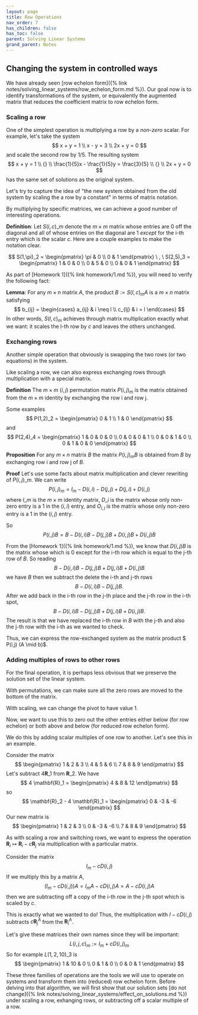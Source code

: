 ```yaml
---
layout: page
title: Row Operations
nav_order: 7
has_children: false
has_toc: false
parent: Solving Linear Systems
grand_parent: Notes
---
```


## Changing the system in controlled ways

We have already seen [row echelon form]({% link notes/solving_linear_systems/row_echelon_form.md %}). Our goal now is to identify transformations 
of the system, or equivalently the augmented matrix that reduces the coefficient matrix to 
row echelon form. 

### Scaling a row 

One of the simplest operation is multiplying a row by a _non-zero_ scalar. For example,
let's take the system  
$$
	x + y = 1 \\
	x - y = 3 \\
	2x + y = 0 
$$
and scale the second row by $1/5$. The resulting system 
$$
	x + y = 1 \\
    {} \\
	\frac{1}{5}x - \frac{1}{5}y = \frac{3}{5} \\
    {} \\
	2x + y = 0 
$$
has the same set of solutions as the original system. 

Let's try to capture the idea of "the new system obtained from the old system by 
scaling the a row by a constant" in terms of matrix notation. 

By multiplying by specific matrices, we can achieve a good number of interesting 
operations. 

**Definition**: Let $S(i,c)\_m$ denote the $m \times m$ matrix whose entries are $0$ off the 
diagonal and all of whose entries on the diagonal are $1$ _except_ for the i-th 
entry which is the scalar $c$. Here are a couple examples to make the notation 
clear. 

$$
	S(1,\pi)_2 = \begin{pmatrix} \pi & 0 \\ 0 & 1 \end{pmatrix} \ , \
	S(2,5)_3 = 
	\begin{pmatrix}
		1 & 0 & 0 \\
		0 & 5 & 0 \\
		0 & 0 & 1 
	\end{pmatrix}
$$

As part of [Homework 1]({% link homework/1.md %}), 
you will need to verify the following fact: 

**Lemma**: For any $m \times n$ matrix $A$, the product $B := S(l,c)_m A$ is a 
$m \times n$ matrix satisfying 
$$
	b_{ij} = 
				\begin{cases} 
					a_{ij} & i \neq l \\
					c_{lj} & i = l 
				\end{cases}
$$
In other words, $S(l,c)_m$ achieves through matrix multiplication exactly what we 
want: it scales the l-th row by $c$ and leaves the others unchanged. 

### Exchanging rows

Another simple operation that obviously is swapping the 
two rows (or two equations) in the system. 

Like scaling a row, we can also express exchanging rows through multiplication with a 
special matrix. 

**Definition** The $m \times m$ $(i,j)$ permutation matrix $P(i,j)_m$ is the matrix 
obtained from the $m \times m$ identity by exchanging the row i and row j. 

Some examples 
$$
	P(1,2)_2 = 
					\begin{pmatrix}
						0 & 1 \\
						1 & 0 
					\end{pmatrix}
$$
and 
$$
	P(2,4)_4 = 
					\begin{pmatrix}
						1 & 0 & 0 & 0 \\
						0 & 0 & 0 & 1 \\
						0 & 0 & 1 & 0 \\
						0 & 1 & 0 & 0 
					\end{pmatrix}
$$

**Proposition** For any $m \times n$ matrix $B$ the matrix $P(i,j)_m B$ is obtained 
from $B$ by exchanging row i and row j of $B$. 

**Proof** Let's use some facts about matrix multiplication and clever rewriting of 
$P(i,j)\_m$. We can write 
$$
	P(i,j)_m = I_m - D(i,i) - D(j,j)+ D(j,i) + D(i,j) 
$$
where $I\_m$ is the $m \times m$ identity matrix, $D\_i$ is the matrix whose only 
non-zero entry is a $1$ in the $(i,i)$ entry, and $O_{i,j}$ is the matrix whose only 
non-zero entry is a $1$ in the $(i,j)$ entry.

So 
$$
	P(i,j) B = B - D(i,i) B - D(j,j) B + D(i,j) B + D(i,j) B
$$

From the [Homework 1]({% link homework/1.md %}), we know that $D(i,j) B$ 
is the matrix whose which is $0$ 
except for the i-th row which is equal to the j-th row of $B$.  So reading 
$$
	B - D(i,i) B - D(j,j) B + D(j,i) B + D(i,j) B
$$
we have $B$ then we subtract the delete the i-th and j-th rows 
$$
	B - D(i,i) B - D(j,j) B.
$$
After we add back in the i-th row in the j-th place and the j-th row in the i-th spot,
$$
	B - D(i,i) B - D(j,j) B + D(j,i) B + D(i,j) B.
$$
The result is that we have replaced the i-th row in $B$ with the j-th and also the 
j-th row with the i-th as we wanted to check. 

Thus, we can express the row-exchanged system as the matrix product 
$ P(i,j) (A \mid b)$. 

### Adding multiples of rows to other rows 

For the final operation, it is perhaps less obvious that we preserve the solution set 
of the linear system. 

With permutations, we can make sure all the zero rows are moved to the bottom of 
the matrix. 

With scaling, we can change the pivot to have value $1$. 

Now, we want to use this to zero out the other entries either below (for row echelon)
or both above and below (for reduced row echelon form). 

We do this by adding scalar multiples of one row to another. Let's see this in an 
example.

Consider the matrix
$$
	\begin{pmatrix}
		1 & 2 & 3 \\
		4 & 5 & 6 \\
		7 & 8 & 9
	\end{pmatrix}
$$
Let's subtract $4 \mathbf{R}\_1$ from $\mathbf{R}\_2$. We have 
$$
	4 \mathbf{R}_1 = \begin{pmatrix} 4 & 8 & 12 \end{pmatrix} 
$$
so 
$$
	\mathbf{R}_2 - 4 \mathbf{R}_1 = \begin{pmatrix} 0 & -3 & -6 \end{pmatrix}
$$
Our new matrix is
$$
	\begin{pmatrix}
		1 & 2 & 3 \\
		0 & -3 & -6 \\
		7 & 8 & 9
	\end{pmatrix}
$$

As with scaling a row and switching rows, we want to express the operation $\mathbf{R}_i \mapsto 
\mathbf{R}_i - c\mathbf{R}_j$ via multiplication with a particular matrix. 

Consider the matrix 
$$
	I_m - c D(i,j) 
$$
If we multiply this by a matrix $A$, 
$$
	\left( I_m - c D(i,j) \right) A = I_m A - c D(i,j) A = A - c D(i,j) A
$$
then we are subtracting off a copy of the i-th row in the j-th spot which is scaled by $c$. 

This is exactly what we wanted to do! Thus, the multiplication with $I - c D(i,j)$ subtracts 
$c \mathbf{R}_j^A$ from the $\mathbf{R}_i^A$. 

Let's give these matrices their own names since they will be important:
$$
	L(i,j,c)_m := I_m + cD(i,j)_m 
$$
So for example $L(1,2,10)\_3$ is 
$$
	\begin{pmatrix} 
		1 & 10 & 0 \\
		0 & 1 & 0 \\
		0 & 0 & 1
	\end{pmatrix}
$$

These three families of operations are the tools we will use to operate on systems and transform 
them into (reduced) row echelon form. Before delving into that algorithm, we will first show 
that our solution sets [do not change]({% link notes/solving_linear_systems/effect_on_solutions.md %}) 
under scaling a row, exhanging rows, or subtracting off a scalar multiple of a row. 